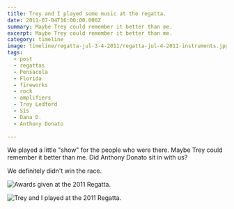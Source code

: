 ```yaml
---
title: Trey and I played some music at the regatta.
date: 2011-07-04T16:00:00.000Z
summary: Maybe Trey could remember it better than me.
excerpt: Maybe Trey could remember it better than me.
category: timeline
image: timeline/regatta-jul-3-4-2011/regatta-jul-4-2011-instruments.jpg
tags:
  - post 
  - regattas
  - Pensacola
  - Florida
  - fireworks
  - rock
  - amplifiers
  - Trey Ledford
  - Sis
  - Dana D.
  - Anthony Donato
  
---
```


We played a little "show" for the people who were there. Maybe Trey could remember it better than me. Did Anthony Donato sit in with us?

We definitely didn't win the race.

![Awards given at the 2011 Regatta.](/static/img/timeline/regatta-jul-3-4-2011/regatta-jul-4-2011-ceremony.jpg)

![Trey and I played at the 2011 Regatta.](/static/img/timeline/regatta-jul-3-4-2011/regatta-jul-4-2011-instruments.jpg)
